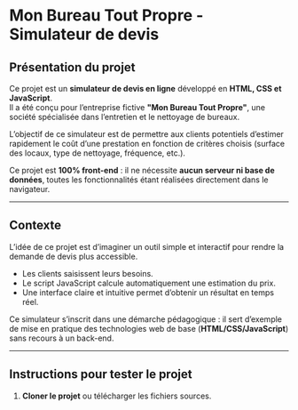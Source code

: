 # Mon Bureau Tout Propre - Simulateur de devis

## Présentation du projet
Ce projet est un **simulateur de devis en ligne** développé en **HTML, CSS et JavaScript**.  
Il a été conçu pour l’entreprise fictive **"Mon Bureau Tout Propre"**, une société spécialisée dans l’entretien et le nettoyage de bureaux.  

L’objectif de ce simulateur est de permettre aux clients potentiels d’estimer rapidement le coût d’une prestation en fonction de critères choisis (surface des locaux, type de nettoyage, fréquence, etc.).

Ce projet est **100% front-end** : il ne nécessite **aucun serveur ni base de données**, toutes les fonctionnalités étant réalisées directement dans le navigateur.

---

## Contexte
L’idée de ce projet est d’imaginer un outil simple et interactif pour rendre la demande de devis plus accessible.  
- Les clients saisissent leurs besoins.  
- Le script JavaScript calcule automatiquement une estimation du prix.  
- Une interface claire et intuitive permet d’obtenir un résultat en temps réel.  

Ce simulateur s’inscrit dans une démarche pédagogique : il sert d’exemple de mise en pratique des technologies web de base (**HTML/CSS/JavaScript**) sans recours à un back-end.

---

## Instructions pour tester le projet
1. **Cloner le projet** ou télécharger les fichiers sources.
